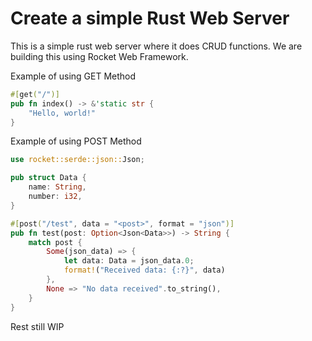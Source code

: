 # Create a simple Rust Web Server

This is a simple rust web server where it does CRUD functions. We are building this using Rocket Web Framework.

Example of using GET Method 

```rust
#[get("/")]
pub fn index() -> &'static str {
    "Hello, world!"
}
```

Example of using POST Method 

```rust
use rocket::serde::json::Json;

pub struct Data {
    name: String,
    number: i32,
}

#[post("/test", data = "<post>", format = "json")]
pub fn test(post: Option<Json<Data>>) -> String {
    match post {
        Some(json_data) => {
            let data: Data = json_data.0;
            format!("Received data: {:?}", data)
        },
        None => "No data received".to_string(),
    }
}
```

Rest still WIP